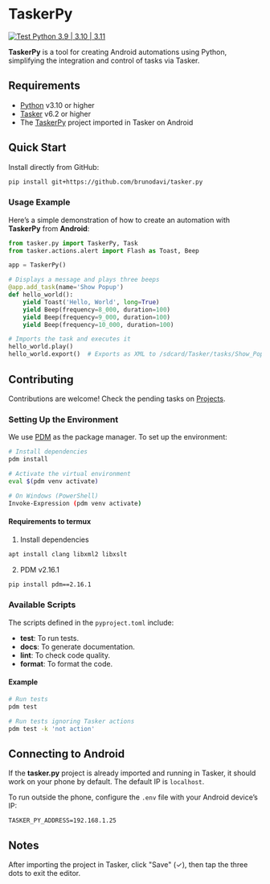 # TaskerPy

[![Test Python 3.9 | 3.10 | 3.11][badge]][test-action]

**TaskerPy** is a tool for creating Android automations using Python, simplifying the integration and control of tasks via Tasker.

## Requirements

- [Python][python-org] v3.10 or higher
- [Tasker][tasker-trial] v6.2 or higher
- The [TaskerPy][tasker-py] project imported in Tasker on Android

## Quick Start

Install directly from GitHub:

```bash
pip install git+https://github.com/brunodavi/tasker.py
```

### Usage Example

Here’s a simple demonstration of how to create an automation with **TaskerPy** from **Android**:

```python
from tasker.py import TaskerPy, Task
from tasker.actions.alert import Flash as Toast, Beep

app = TaskerPy()

# Displays a message and plays three beeps
@app.add_task(name='Show Popup')
def hello_world():
    yield Toast('Hello, World', long=True)
    yield Beep(frequency=8_000, duration=100)
    yield Beep(frequency=9_000, duration=100)
    yield Beep(frequency=10_000, duration=100)

# Imports the task and executes it
hello_world.play()
hello_world.export()  # Exports as XML to /sdcard/Tasker/tasks/Show_Popup.tsk.xml
```

## Contributing

Contributions are welcome! Check the pending tasks on [Projects][gh-projects].

### Setting Up the Environment

We use [PDM][pdm-org] as the package manager. To set up the environment:

```bash
# Install dependencies
pdm install

# Activate the virtual environment
eval $(pdm venv activate)

# On Windows (PowerShell)
Invoke-Expression (pdm venv activate)
```

#### Requirements to termux

1. Install dependencies
```bash
apt install clang libxml2 libxslt
```
2. PDM v2.16.1
```bash
pip install pdm==2.16.1
```

### Available Scripts

The scripts defined in the `pyproject.toml` include:

- **test**: To run tests.
- **docs**: To generate documentation.
- **lint**: To check code quality.
- **format**: To format the code.

#### Example

```bash
# Run tests
pdm test

# Run tests ignoring Tasker actions
pdm test -k 'not action'
```

## Connecting to Android

If the **tasker.py** project is already imported and running in Tasker, it should work on your phone by default. The default IP is `localhost`.

To run outside the phone, configure the `.env` file with your Android device’s IP:

```env
TASKER_PY_ADDRESS=192.168.1.25
```

## Notes

After importing the project in Tasker, click "Save" (✓), then tap the three dots to exit the editor.

[test-action]: https://github.com/brunodavi/tasker.py/actions/workflows/test.yml
[badge]: https://github.com/brunodavi/tasker.py/actions/workflows/test.yml/badge.svg
[python-org]: https://www.python.org
[pdm-org]: https://pdm-project.org
[tasker-trial]: https://tasker.joaoapps.com/download.html
[gh-projects]: https://github.com/users/brunodavi/projects/1
[tasker-py]: https://taskernet.com/shares/?user=AS35m8nXHtAHUb3g429CktIgI9aKlA1%2FEglWKHxy0IyPwx0q7aeQMBH2ekF4AG%2F7FRqn58T5R5q3qrGmIPwa&id=Project%3Atasker.py
